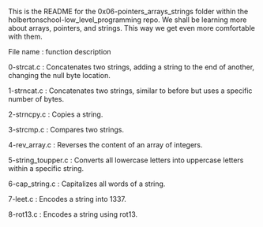 This is the README for the 0x06-pointers_arrays_strings folder within the holbertonschool-low_level_programming repo. We shall be learning more about arrays, pointers, and strings. This way we get even more comfortable with them.

File name : function description

0-strcat.c : Concatenates two strings, adding a string to the end of another, changing the null byte location.

1-strncat.c : Concatenates two strings, similar to before but uses a specific number of bytes.

2-strncpy.c : Copies a string.

3-strcmp.c : Compares two strings.

4-rev_array.c : Reverses the content of an array of integers.

5-string_toupper.c : Converts all lowercase letters into uppercase letters within a specific string.

6-cap_string.c : Capitalizes all words of a string.

7-leet.c : Encodes a string into 1337.

8-rot13.c : Encodes a string using rot13.